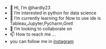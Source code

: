 - 👋 Hi, I’m @hardly23
- 👀 I’m interested in python for data science
- 🌱 I’m currently learning for Now to use ide is Tableau,Jupyter,Pycharm,Gretl
- 💞️ I’m looking to collaborate on 
- 📫 How to reach me ...
- you can follow me in [instagram](https://www.instagram.com/therealhardikpatel/?hl=en) 
<!---
hardly23/hardly23 is a ✨ special ✨ repository because its `README.md` (this file) appears on your GitHub profile.
You can click the Preview link to take a look at your changes.
--->
